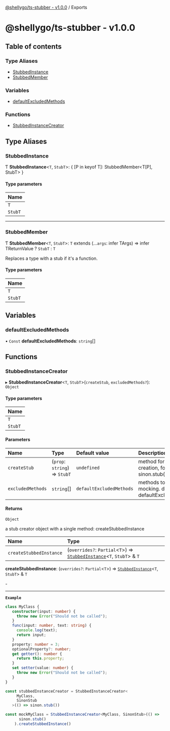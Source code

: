 [@shellygo/ts-stubber - v1.0.0](README.md) / Exports

# @shellygo/ts-stubber - v1.0.0

## Table of contents

### Type Aliases

- [StubbedInstance](modules.md#stubbedinstance)
- [StubbedMember](modules.md#stubbedmember)

### Variables

- [defaultExcludedMethods](modules.md#defaultexcludedmethods)

### Functions

- [StubbedInstanceCreator](modules.md#stubbedinstancecreator)

## Type Aliases

### StubbedInstance

Ƭ **StubbedInstance**\<`T`, `StubT`\>: \{ [P in keyof T]: StubbedMember\<T[P], StubT\> }

#### Type parameters

| Name |
| :------ |
| `T` |
| `StubT` |

___

### StubbedMember

Ƭ **StubbedMember**\<`T`, `StubT`\>: `T` extends (...`args`: infer TArgs) => infer TReturnValue ? `StubT` : `T`

Replaces a type with a stub if it's a function.

#### Type parameters

| Name |
| :------ |
| `T` |
| `StubT` |

## Variables

### defaultExcludedMethods

• `Const` **defaultExcludedMethods**: `string`[]

## Functions

### StubbedInstanceCreator

▸ **StubbedInstanceCreator**\<`T`, `StubT`\>(`createStub`, `excludedMethods?`): `Object`

#### Type parameters

| Name |
| :------ |
| `T` |
| `StubT` |

#### Parameters

| Name | Type | Default value | Description |
| :------ | :------ | :------ | :------ |
| `createStub` | (`prop`: `string`) => `StubT` | `undefined` | method for stub creation, for example: sinon.stub() |
| `excludedMethods` | `string`[] | `defaultExcludedMethods` | methods to exclude from mocking. default is defaultExcludedMethods |

#### Returns

`Object`

a stub creator object with a single method: createStubbedInstance

| Name | Type |
| :------ | :------ |
| `createStubbedInstance` | (`overrides?`: `Partial`\<`T`\>) => [`StubbedInstance`](modules.md#stubbedinstance)\<`T`, `StubT`\> & `T` |

**createStubbedInstance**: (`overrides?`: `Partial`\<`T`\>) => [`StubbedInstance`](modules.md#stubbedinstance)\<`T`, `StubT`\> & `T`

\-

-----

**`Example`**

```ts
class MyClass {
   constructor(input: number) {
     throw new Error("Should not be called");
   }
   func(input: number, text: string) {
     console.log(text);
     return input;
   }
   property: number = 3;
   optionalProperty?: number;
   get getter(): number {
     return this.property;
   }
   set setter(value: number) {
     throw new Error("Should not be called");
   }
}

const stubbedInstanceCreator = StubbedInstanceCreator<
     MyClass,
     SinonStub
   >(() => sinon.stub())

const mockMyClass = StubbedInstanceCreator<MyClass, SinonStub>(() =>
      sinon.stub()
    ).createStubbedInstance()
```

